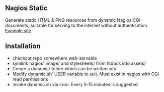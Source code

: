 <!--
# nagios-static/README.md
# EugeneKay/scripts
-->
Nagios Static
-------------

Generate static HTML & PNG resources from dynamic Nagios CGI documents, suitable for serving to the internet without authentication. [Example site](http://status.kashpureff.org/)


Installation
------------

  * checkout repo somewhere web-servable
  * symlink nagios' image/ and stylesheets/ from htdocs into assets/
  * Create a dynamic/ folder which can be written into
  * Modify dynamic.sh' USER variable to suit. Must exist in nagios with CGI read permissions
  * Invoke dynamic.sh via cron. Every 5-15 minutes is suggested
